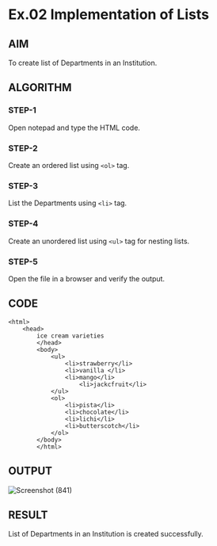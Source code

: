 # Ex.02 Implementation of Lists
## AIM
  To create list of Departments in an Institution.

## ALGORITHM
### STEP-1
  Open notepad and type the HTML code.

### STEP-2
  Create an ordered list using ```<ol>``` tag.

### STEP-3
  List the Departments using ```<li>``` tag.

### STEP-4
  Create an unordered list using ```<ul>``` tag for nesting lists.

### STEP-5
  Open the file in a browser and verify the output.
  
## CODE
```
<html>
    <head>
        ice cream varieties 
        </head>
        <body>
            <ul>
                <li>strawberry</li>
                <li>vanilla </li>
                <li>mango</li>
                    <li>jackcfruit</li>    
            </ul>
            <ol>
                <li>pista</li>
                <li>chocolate</li>
                <li>lichi</li>
                <li>butterscotch</li>
            </ol>
        </body>
        </html>

```
## OUTPUT
![Screenshot (841)](https://github.com/sunil2410/Ex02_Web-Design/assets/168617270/f49e7820-889a-4172-914b-548482e945f7)

## RESULT
  List of Departments in an Institution is created successfully.

